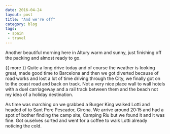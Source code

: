 ```yaml
---
date: 2016-04-24
layout: post
title: "And we're off"
category: blog
tags:
 - spain
 - travel
---
```


<!--start excerpt-->

Another beautiful morning here in Altury warm and sunny, just finishing off the packing and almost ready to go.

{{ more }}
Quite a long drive today and of course the weather is looking great, made good time to Barcelona and then we got diverted because of road works and lost a lot of time driving through the City, we finally got on to the coast road and back on track. Not a very nice place wall to wall hotels with a duel carriageway and a rail track between them and the beach not my idea of a holiday destination.

As time was marching on we grabbed a Burger King walked Lotti and headed of to Sant Pere Pescador, Girona. We arrive around 20:15 and had a spot of bother finding the camp site, Camping Riu but we found it and it was fine. Got ouselves sorted and went for a coffee to walk Lotti already noticing the cold.
